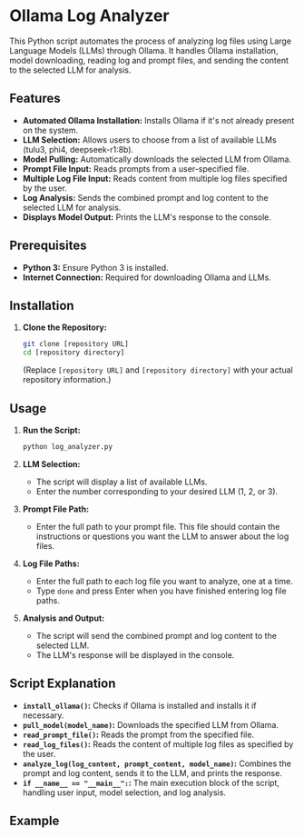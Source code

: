 # Ollama Log Analyzer

This Python script automates the process of analyzing log files using Large Language Models (LLMs) through Ollama. It handles Ollama installation, model downloading, reading log and prompt files, and sending the content to the selected LLM for analysis.

## Features

* **Automated Ollama Installation:** Installs Ollama if it's not already present on the system.
* **LLM Selection:** Allows users to choose from a list of available LLMs (tulu3, phi4, deepseek-r1:8b).
* **Model Pulling:** Automatically downloads the selected LLM from Ollama.
* **Prompt File Input:** Reads prompts from a user-specified file.
* **Multiple Log File Input:** Reads content from multiple log files specified by the user.
* **Log Analysis:** Sends the combined prompt and log content to the selected LLM for analysis.
* **Displays Model Output:** Prints the LLM's response to the console.

## Prerequisites

* **Python 3:** Ensure Python 3 is installed.
* **Internet Connection:** Required for downloading Ollama and LLMs.

## Installation

1.  **Clone the Repository:**
    ```bash
    git clone [repository URL]
    cd [repository directory]
    ```
    (Replace `[repository URL]` and `[repository directory]` with your actual repository information.)

## Usage

1.  **Run the Script:**
    ```bash
    python log_analyzer.py
    ```

2.  **LLM Selection:**
    * The script will display a list of available LLMs.
    * Enter the number corresponding to your desired LLM (1, 2, or 3).

3.  **Prompt File Path:**
    * Enter the full path to your prompt file. This file should contain the instructions or questions you want the LLM to answer about the log files.

4.  **Log File Paths:**
    * Enter the full path to each log file you want to analyze, one at a time.
    * Type `done` and press Enter when you have finished entering log file paths.

5.  **Analysis and Output:**
    * The script will send the combined prompt and log content to the selected LLM.
    * The LLM's response will be displayed in the console.

## Script Explanation

* **`install_ollama()`:** Checks if Ollama is installed and installs it if necessary.
* **`pull_model(model_name)`:** Downloads the specified LLM from Ollama.
* **`read_prompt_file()`:** Reads the prompt from the specified file.
* **`read_log_files()`:** Reads the content of multiple log files as specified by the user.
* **`analyze_log(log_content, prompt_content, model_name)`:** Combines the prompt and log content, sends it to the LLM, and prints the response.
* **`if __name__ == "__main__":`:** The main execution block of the script, handling user input, model selection, and log analysis.

## Example
